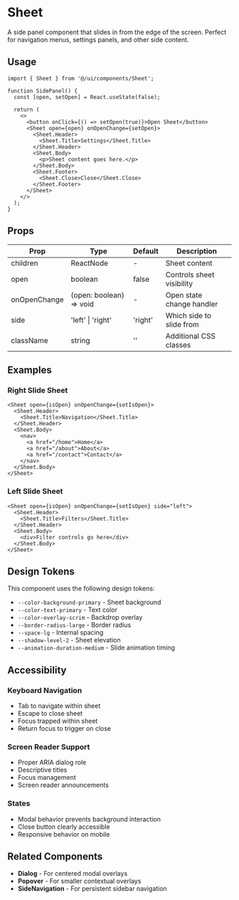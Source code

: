 # Sheet

A side panel component that slides in from the edge of the screen. Perfect for navigation menus, settings panels, and other side content.

## Usage

```tsx
import { Sheet } from '@/ui/components/Sheet';

function SidePanel() {
  const [open, setOpen] = React.useState(false);

  return (
    <>
      <button onClick={() => setOpen(true)}>Open Sheet</button>
      <Sheet open={open} onOpenChange={setOpen}>
        <Sheet.Header>
          <Sheet.Title>Settings</Sheet.Title>
        </Sheet.Header>
        <Sheet.Body>
          <p>Sheet content goes here.</p>
        </Sheet.Body>
        <Sheet.Footer>
          <Sheet.Close>Close</Sheet.Close>
        </Sheet.Footer>
      </Sheet>
    </>
  );
}
```

## Props

| Prop         | Type                    | Default  | Description                |
| ------------ | ----------------------- | -------- | -------------------------- |
| children     | ReactNode               | -        | Sheet content              |
| open         | boolean                 | false    | Controls sheet visibility  |
| onOpenChange | (open: boolean) => void | -        | Open state change handler  |
| side         | 'left' \| 'right'       | 'right'  | Which side to slide from   |
| className    | string                  | ''       | Additional CSS classes     |

## Examples

### Right Slide Sheet

```tsx
<Sheet open={isOpen} onOpenChange={setIsOpen}>
  <Sheet.Header>
    <Sheet.Title>Navigation</Sheet.Title>
  </Sheet.Header>
  <Sheet.Body>
    <nav>
      <a href="/home">Home</a>
      <a href="/about">About</a>
      <a href="/contact">Contact</a>
    </nav>
  </Sheet.Body>
</Sheet>
```

### Left Slide Sheet

```tsx
<Sheet open={isOpen} onOpenChange={setIsOpen} side="left">
  <Sheet.Header>
    <Sheet.Title>Filters</Sheet.Title>
  </Sheet.Header>
  <Sheet.Body>
    <div>Filter controls go here</div>
  </Sheet.Body>
</Sheet>
```

## Design Tokens

This component uses the following design tokens:

- `--color-background-primary` - Sheet background
- `--color-text-primary` - Text color
- `--color-overlay-scrim` - Backdrop overlay
- `--border-radius-large` - Border radius
- `--space-lg` - Internal spacing
- `--shadow-level-2` - Sheet elevation
- `--animation-duration-medium` - Slide animation timing

## Accessibility

### Keyboard Navigation

- Tab to navigate within sheet
- Escape to close sheet
- Focus trapped within sheet
- Return focus to trigger on close

### Screen Reader Support

- Proper ARIA dialog role
- Descriptive titles
- Focus management
- Screen reader announcements

### States

- Modal behavior prevents background interaction
- Close button clearly accessible
- Responsive behavior on mobile

## Related Components

- **Dialog** - For centered modal overlays
- **Popover** - For smaller contextual overlays
- **SideNavigation** - For persistent sidebar navigation
